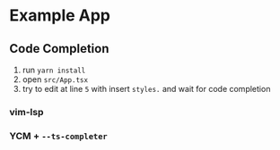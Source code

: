 # Example App

## Code Completion

1.  run `yarn install`
1.  open `src/App.tsx`
1.  try to edit at line `5` with insert `styles.` and wait for code completion

### vim-lsp

### YCM + `--ts-completer`

